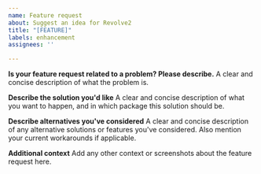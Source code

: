 ```yaml
---
name: Feature request
about: Suggest an idea for Revolve2
title: "[FEATURE]"
labels: enhancement
assignees: ''

---
```


**Is your feature request related to a problem? Please describe.**
A clear and concise description of what the problem is.

**Describe the solution you'd like**
A clear and concise description of what you want to happen, and in which package this solution should be.

**Describe alternatives you've considered**
A clear and concise description of any alternative solutions or features you've considered.
Also mention your current workarounds if applicable.

**Additional context**
Add any other context or screenshots about the feature request here.
